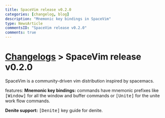```yaml
---
title: SpaceVim release v0.2.0
categories: [changelog, blog]
description: "Mnemonic key bindings in SpaceVim"
type: NewsArticle
commentsID: "SpaceVim release v0.2.0"
comments: true
---
```


# [Changelogs](../development#changelog) > SpaceVim release v0.2.0

SpaceVim is a community-driven vim distribution inspired by spacemacs. 

features:
**Mnemonic key bindings:** commands have mnemonic prefixes like <kbd>[Window]</kbd> for all the window and buffer commands or <kbd>[Unite]</kbd> for the unite work flow commands.

**Denite support:** <kbd>[Denite]</kbd> key guide for denite.
